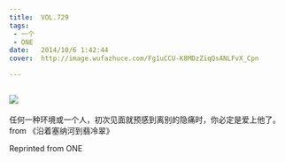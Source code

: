 ```yaml
---
title:	VOL.729
tags:
 - 一个
 - ONE
date:	2014/10/6 1:42:44
cover:	http://image.wufazhuce.com/Fg1uCCU-K8MDzZiqQsANLFvX_Cpn

---
```

![](http://image.wufazhuce.com/Fg1uCCU-K8MDzZiqQsANLFvX_Cpn)
---

任何一种环境或一个人，初次见面就预感到离别的隐痛时，你必定是爱上他了。from 《沿着塞纳河到翡冷翠》
 
Reprinted from ONE
